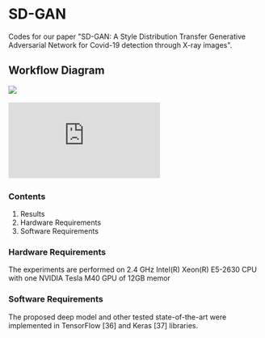 # SD-GAN
Codes for our paper "SD-GAN: A Style Distribution Transfer Generative Adversarial Network for Covid-19 detection through X-ray images". 
## Workflow Diagram
![]( https://github.com/tasleem-hello/SD-GAN/blob/SD-GAN/modelsdgan.jpg)

![](https://github.com/tasleem-hello/SD-GAN/blob/SD-GAN/results.pdf)
### Contents
1. Results
2. Hardware Requirements
3. Software Requirements
### Hardware Requirements
The experiments are performed on 2.4 GHz Intel(R) Xeon(R) E5-2630 CPU with one NVIDIA Tesla M40 GPU of 12GB memor
### Software Requirements
The proposed deep model and other tested state-of-the-art were implemented in TensorFlow [36] and Keras [37] libraries.
